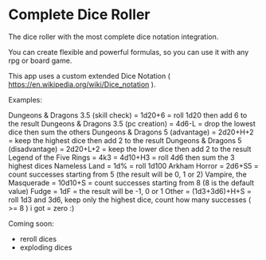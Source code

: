 # Complete Dice Roller
The dice roller with the most complete dice notation integration.

You can create flexible and powerful formulas, so you can use it with any rpg or board game.

This app uses a custom extended Dice Notation ( https://en.wikipedia.org/wiki/Dice_notation ).

Examples:

Dungeons & Dragons 3.5 (skill check) = 1d20+6 = roll 1d20 then add 6 to the result
Dungeons & Dragons 3.5 (pc creation) = 4d6-L = drop the lowest dice then sum the others
Dungeons & Dragons 5 (advantage) = 2d20+H+2 = keep the highest dice then add 2 to the result
Dungeons & Dragons 5 (disadvantage) = 2d20+L+2 = keep the lower dice then add 2 to the result
Legend of the Five Rings = 4k3 = 4d10+H3 = roll 4d6 then sum the 3 highest dices
Nameless Land = 1d% = roll 1d100
Arkham Horror = 2d6+S5 = count successes starting from 5 (the result will be 0, 1 or 2)
Vampire, the Masquerade = 10d10+S = count successes starting from 8 (8 is the default value)
Fudge = 1dF = the result will be -1, 0 or 1
Other = (1d3+3d6)+H+S = roll 1d3 and 3d6, keep only the highest dice, count how many successes ( >= 8 ) i got = zero :)

Coming soon:

- reroll dices
- exploding dices